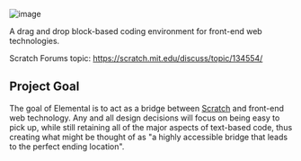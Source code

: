 ![image](https://cloud.githubusercontent.com/assets/5458180/8791470/4f758e90-2f29-11e5-8f29-98886c74cb52.png)

A drag and drop block-based coding environment for front-end web technologies.

Scratch Forums topic: https://scratch.mit.edu/discuss/topic/134554/

## Project Goal
The goal of Elemental is to act as a bridge between [Scratch](http://scratch.mit.edu/) and front-end web technology. Any and all design decisions will focus on being easy to pick up, while still retaining all of the major aspects of text-based code, thus creating what might be thought of as "a highly accessible bridge that leads to the perfect ending location".
